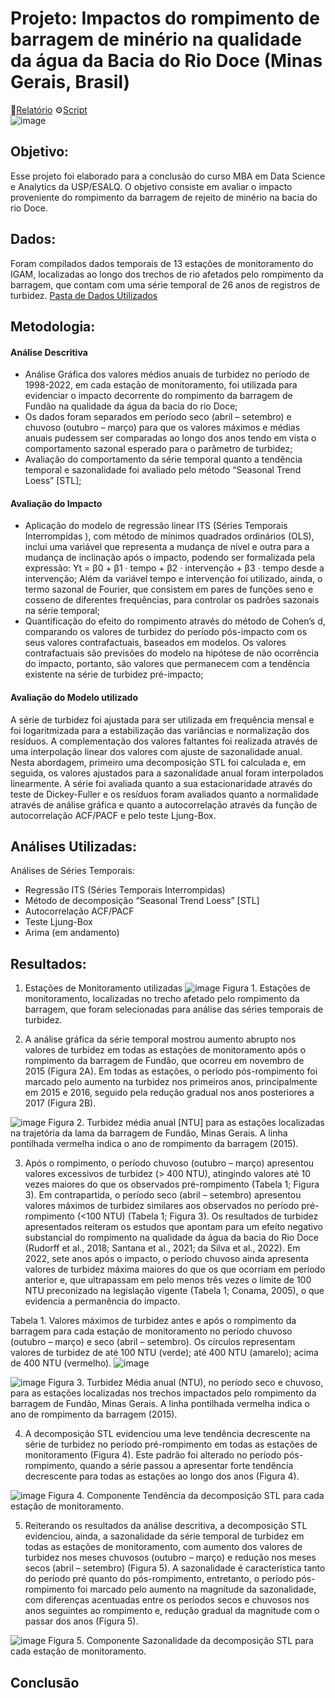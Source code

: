 # Projeto: Impactos do rompimento de barragem de minério na qualidade da água da Bacia do Rio Doce (Minas Gerais, Brasil)
:book:[Relatório](https://github.com/nfreitas1990/Projeto_AvaliacaoTemporal/blob/main/docs/2023-10-02_TCC_NataliaFreitasdeSouza.pdf)
⚙️[Script]()  
![image]()

## Objetivo: 
Esse projeto foi elaborado para a conclusão do curso MBA em Data Science e Analytics da USP/ESALQ.
O objetivo consiste em avaliar o impacto proveniente do rompimento da barragem de rejeito de minério na bacia do rio Doce.
 
## Dados:
Foram compilados dados temporais de 13 estações de monitoramento do IGAM, localizadas ao longo dos trechos de rio afetados
pelo rompimento da barragem, que contam com uma série temporal de 26 anos de registros de turbidez. 
[Pasta de Dados Utilizados](https://github.com/nfreitas1990/Projeto_AvaliacaoTemporal/tree/main/data)

## Metodologia:
#### Análise Descritiva
 - Análise Gráfica dos valores médios anuais de turbidez no período de 1998-2022, em cada estação de monitoramento, foi utilizada para evidenciar o impacto decorrente do rompimento da barragem de Fundão na qualidade da água da bacia do rio Doce;
 - Os dados foram separados em período seco (abril – setembro) e chuvoso (outubro – março) para que os valores máximos e médias anuais pudessem ser comparadas ao longo dos anos tendo em vista o comportamento sazonal esperado para o parâmetro de turbidez;
 - Avaliação do comportamento da série temporal quanto a tendência temporal e sazonalidade foi avaliado pelo método “Seasonal Trend Loess” [STL];

#### Avaliação do Impacto
 - Aplicação do modelo de regressão linear ITS (Séries Temporais Interrompidas ), com método de mínimos quadrados ordinários (OLS), inclui uma variável que representa a mudança de nível e outra para a mudança de inclinação após o impacto, podendo ser formalizada pela expressão: Yt  = β0 + β1 · tempo + β2 · intervenção + β3 · tempo desde a intervenção; Além da variável tempo e intervenção foi utilizado, ainda, o termo sazonal de Fourier, que consistem em pares de funções seno e cosseno de diferentes frequências, para controlar os padrões sazonais na série temporal; 
 - Quantificação do efeito do rompimento através do método de Cohen’s d, comparando os valores de turbidez do período pós-impacto com os seus valores contrafactuais, baseados em modelos. Os valores contrafactuais são previsões do modelo na hipótese de não ocorrência do impacto, portanto, são valores que permanecem com a tendência existente na série de turbidez pré-impacto;

#### Avaliação do Modelo utilizado
A série de turbidez foi ajustada para ser utilizada em frequência mensal e foi logaritmizada para a estabilização das variâncias e normalização dos resíduos. A complementação dos valores faltantes foi realizada através de uma interpolação linear dos valores com ajuste de sazonalidade anual. Nesta abordagem, primeiro uma decomposição STL foi calculada e, em seguida, os valores ajustados para a sazonalidade anual foram interpolados linearmente. A série foi avaliada quanto a sua estacionaridade através do teste de Dickey-Fuller e os resíduos foram avaliados quanto a normalidade através de análise gráfica e quanto a autocorrelação através da função de autocorrelação ACF/PACF e pelo teste Ljung-Box. 

## Análises Utilizadas:
Análises de Séries Temporais:
- Regressão ITS (Séries Temporais Interrompidas)
- Método de decomposição “Seasonal Trend Loess” [STL]
- Autocorrelação ACF/PACF
- Teste Ljung-Box
- Arima (em andamento)


## Resultados:

1. Estações de Monitoramento utilizadas
![image](https://github.com/nfreitas1990/Projeto_AvaliacaoTemporal/assets/28782509/d830f469-591b-4627-8ab0-992579914bd3)
Figura 1. Estações de monitoramento, localizadas no trecho afetado pelo rompimento da barragem, que foram selecionadas para análise das séries temporais de turbidez.

2. A análise gráfica da série temporal mostrou aumento abrupto nos valores de turbidez em todas as estações de monitoramento após o rompimento da barragem de Fundão, que ocorreu em novembro de 2015 (Figura 2A).
Em todas as estações, o período pós-rompimento foi marcado pelo aumento na turbidez nos primeiros anos, principalmente em 2015 e 2016, seguido pela redução gradual nos anos posteriores a 2017 (Figura 2B).

![image](https://github.com/nfreitas1990/Projeto_AvaliacaoTemporal/assets/28782509/deb529fe-79a1-4004-bc26-f7828c6e3234)
Figura 2. Turbidez média anual [NTU] para as estações localizadas na trajetória da lama da barragem de Fundão, Minas Gerais. A linha pontilhada vermelha indica o ano de rompimento da barragem (2015). 

3. Após o rompimento, o período chuvoso (outubro – março) apresentou valores excessivos de turbidez (> 400 NTU), atingindo valores até 10 vezes maiores do que os observados pré-rompimento (Tabela 1; Figura 3).
Em contrapartida, o período seco (abril – setembro) apresentou valores máximos de turbidez similares aos observados no período pré-rompimento (<100 NTU) (Tabela 1; Figura 3).
Os resultados de turbidez apresentados reiteram os estudos que apontam para um efeito negativo substancial do rompimento na qualidade da água da bacia do Rio Doce (Rudorff et al., 2018; Santana et al., 2021; da Silva et al., 2022).
Em 2022, sete anos após o impacto, o período chuvoso ainda apresenta valores de turbidez máxima maiores do que os que ocorriam em período anterior e, que ultrapassam em pelo menos três vezes o limite de 100 NTU preconizado na legislação vigente (Tabela 1; Conama, 2005), o que evidencia a permanência do impacto. 

Tabela 1. Valores máximos de turbidez antes e após o rompimento da barragem para cada estação de monitoramento no período chuvoso (outubro – março) e seco (abril – setembro). Os círculos representam valores de turbidez de até 100 NTU (verde); até 400 NTU (amarelo); acima de 400 NTU (vermelho).
![image](https://github.com/nfreitas1990/Projeto_AvaliacaoTemporal/assets/28782509/e04a8cc1-353e-4803-8e99-0cffbb15f6bb)

![image](https://github.com/nfreitas1990/Projeto_AvaliacaoTemporal/assets/28782509/1ec69a48-32ec-4d9a-9a51-537e71186046)
Figura 3. Turbidez Média anual (NTU), no período seco e chuvoso, para as estações localizadas nos trechos impactados pelo rompimento da barragem de Fundão, Minas Gerais. A linha pontilhada vermelha indica o ano de rompimento da barragem (2015). 

4. A decomposição STL evidenciou uma leve tendência decrescente na série de turbidez no período pré-rompimento em todas as estações de monitoramento (Figura 4). Este padrão foi alterado no período pós-rompimento, quando a série passou a apresentar forte tendência decrescente para todas as estações ao longo dos anos (Figura 4). 

![image](https://github.com/nfreitas1990/Projeto_AvaliacaoTemporal/assets/28782509/5b6662b8-db6c-4463-a038-a49bf5389530)
Figura 4. Componente Tendência da decomposição STL para cada estação de monitoramento.

5. Reiterando os resultados da análise descritiva, a decomposição STL evidenciou, ainda, a sazonalidade da série temporal de turbidez em todas as estações de monitoramento, com aumento dos valores de turbidez nos meses chuvosos (outubro – março) e redução nos meses secos (abril – setembro) (Figura 5). A sazonalidade é característica tanto do período pré quanto do pós-rompimento, entretanto, o período pós-rompimento foi marcado pelo aumento na magnitude da sazonalidade, com diferenças acentuadas entre os períodos secos e chuvosos nos anos seguintes ao rompimento e, redução gradual da magnitude com o passar dos anos (Figura 5). 

 ![image](https://github.com/nfreitas1990/Projeto_AvaliacaoTemporal/assets/28782509/05ef3281-9789-4e6d-9ea7-4d65c21b26bb)
Figura 5. Componente Sazonalidade da decomposição STL para cada estação de monitoramento. 


## Conclusão
  
